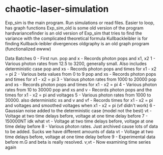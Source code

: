 # chaotic-laser-simulation

Exp_sim is the main program. Run simulations or read files. Easier to loop, has graph functions
Exp_sim_old is some old version of the program
hardvariancefinder is an old version of Exp_sim that tries to find the variance with the complicated theoretical formula
Kullbackleibler is for finding Kullback-leibler divergences
oldgraphy is an old graph program (functionalized ewww)

Data Batches
0 - First run.
	pop and x - Records photon pops and x1, x2
1 - Various photon rates from 12.5 to 3200, generally small. Also includes deterministic case
	pop and xs - Records photon pops and times for x1 - x2 = pi
2 - Various beta values from 0 to 9
	pop and xs - Records photon pops and times for x1 - x2 = pi
3 - Various photon rates from 1000 to 20000
	pop and xs - Records photon pops and times for x1 - x2 = pi
4 - Various photon rates from 10 to 30000
	pop and xs and v - Records photon pops and the times for x1 - x2 = pi and voltages
5 - Various photon rates from 1000 to 30000. also deterministic
	xs and v and vf - Records times for x1 - x2 = pi and voltages and smoothed voltages when x1 - x2 = pi (vf didn't work)
6 - Gaussian noise added to the deterministic case (model not the best)
	vt - Voltage at two time delays before, voltage at one time delay before
7 - 150000NT idk what
	vt - Voltage at two time delays before, voltage at one time delay before
8 - Various photon rates. Just archived cause lots of data to be added. Sucks we have different amounts of data
	vt - Voltage at two time delays before, voltage at one time delay before
9 - Experimental data before m.G and beta is really resolved.
	v,vt - Now examining time series again
